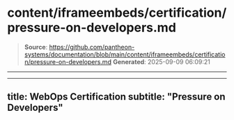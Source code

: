 # content/iframeembeds/certification/pressure-on-developers.md

> **Source**: https://github.com/pantheon-systems/documentation/blob/main/content/iframeembeds/certification/pressure-on-developers.md
> **Generated**: 2025-09-09 06:09:21

---

---
title: WebOps Certification
subtitle: "Pressure on Developers"
---

<Partial file="certification-guide/pressure-on-developers.md" />
